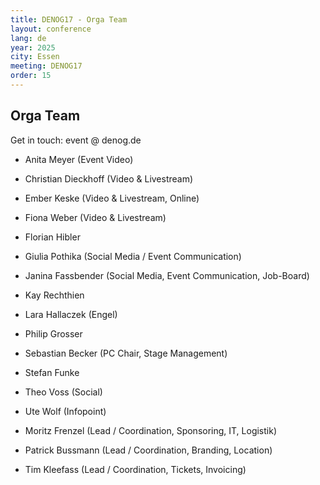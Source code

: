 ```yaml
---
title: DENOG17 - Orga Team
layout: conference
lang: de
year: 2025
city: Essen
meeting: DENOG17
order: 15
---
```


## Orga Team
Get in touch: event @ denog.de

- Anita Meyer (Event Video)
- Christian Dieckhoff (Video & Livestream)
- Ember Keske (Video & Livestream, Online)
- Fiona Weber (Video & Livestream)
- Florian Hibler
- Giulia Pothika (Social Media / Event Communication)
- Janina Fassbender (Social Media, Event Communication, Job-Board)
- Kay Rechthien
- Lara Hallaczek (Engel)
- Philip Grosser
- Sebastian Becker (PC Chair, Stage Management)
- Stefan Funke 
- Theo Voss (Social)
- Ute Wolf (Infopoint)

- Moritz Frenzel (Lead / Coordination, Sponsoring, IT, Logistik)
- Patrick Bussmann (Lead / Coordination, Branding, Location)
- Tim Kleefass (Lead / Coordination, Tickets, Invoicing)

